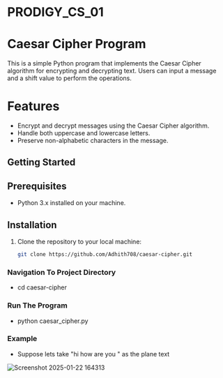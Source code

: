 # PRODIGY_CS_01 
# Caesar Cipher Program

This is a simple Python program that implements the Caesar Cipher algorithm for encrypting and decrypting text. Users can input a message and a shift value to perform the operations.

# Features

- Encrypt and decrypt messages using the Caesar Cipher algorithm.
- Handle both uppercase and lowercase letters.
- Preserve non-alphabetic characters in the message.

## Getting Started

## Prerequisites

- Python 3.x installed on your machine.

## Installation

1. Clone the repository to your local machine:

   ```bash
   git clone https://github.com/Adhith708/caesar-cipher.git

### Navigation To Project Directory

- cd caesar-cipher

### Run The Program

- python caesar_cipher.py

### Example

- Suppose lets take "hi how are you " as the plane text  

![Screenshot 2025-01-22 164313](https://github.com/user-attachments/assets/b931f9bb-b1cc-4863-899a-f633ff1a3349)

